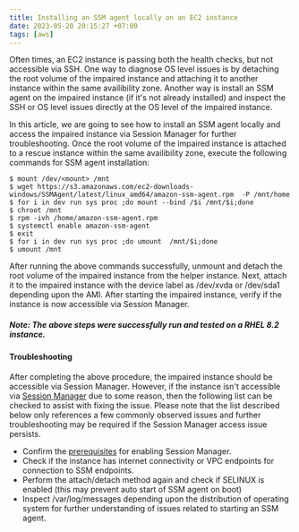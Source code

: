 ```yaml
---
title: Installing an SSM agent locally on an EC2 instance
date: 2023-05-20 20:15:27 +07:00
tags: [aws]
---
```


Often times, an EC2 instance is passing both the health checks, but not accessible via SSH. One way to diagnose OS level issues is by detaching the root volume of the impaired instance and attaching it to another instance within the same availibility zone. Another way is install an SSM agent on the impaired instance (if it's not already installed) and inspect the SSH or OS level issues directly at the OS level of the impaired instance.

In this article, we are going to see how to install an SSM agent locally and access the impaired instance via Session Manager for further troubleshooting. Once the root volume of the impaired instance is attached to a rescue instance within the same availibility zone, execute the following commands for SSM agent installation:

```
$ mount /dev/<mount> /mnt
$ wget https://s3.amazonaws.com/ec2-downloads-windows/SSMAgent/latest/linux_amd64/amazon-ssm-agent.rpm  -P /mnt/home
$ for i in dev run sys proc ;do mount --bind /$i /mnt/$i;done
$ chroot /mnt
$ rpm -ivh /home/amazon-ssm-agent.rpm
$ systemctl enable amazon-ssm-agent
$ exit
$ for i in dev run sys proc ;do umount  /mnt/$i;done
$ umount /mnt
```

After running the above commands successfully, unmount and detach the root volume of the impaired instance from the helper instance. Next, attach it to the impaired instance with the device label  as /dev/xvda or /dev/sda1 depending upon the AMI. After starting the impaired instance, verify if the instance is now accessible via Session Manager.

##### Note: The above steps were successfully run and tested on a RHEL 8.2 instance. 

#### Troubleshooting

After completing the above procedure, the impaired instance should be accessible via Session Manager. However, if the instance isn't accessible via [Session Manager](https://docs.aws.amazon.com/AWSEC2/latest/UserGuide/session-manager.html) due to some reason, then the following list can be checked to assist with fixing the issue. Please note that the list described below only references a few commonly observed issues and further troubleshooting may be required if the Session Manager access issue persists.

- Confirm the [prerequisites](https://docs.aws.amazon.com/systems-manager/latest/userguide/session-manager-getting-started.html) for enabling Session Manager.
- Check if the instance has internet connectivity or VPC endpoints for connection to SSM endpoints.
- Perform the attach/detach method again and check if SELINUX is enabled (this may prevent auto start of SSM agent on boot)
- Inspect /var/log/messages depending upon the distribution of operating system for further understanding of issues related to starting an SSM agent. 
